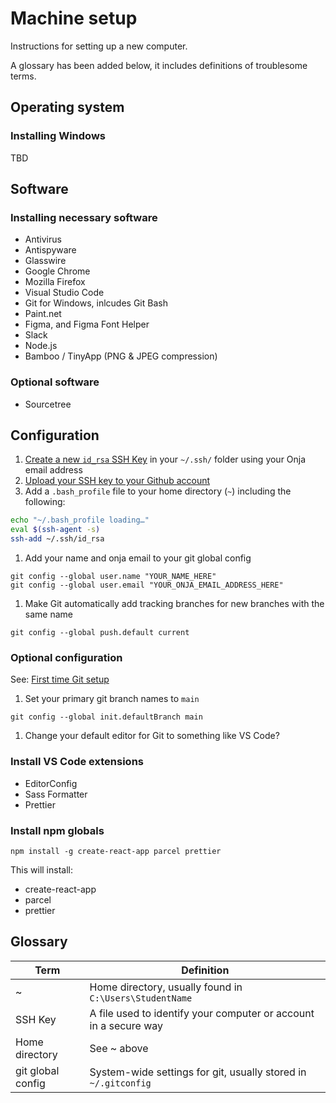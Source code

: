 # Machine setup

Instructions for setting up a new computer.

A glossary has been added below, it includes definitions of troublesome terms.



## Operating system

### Installing Windows

TBD

## Software

### Installing necessary software

- Antivirus
- Antispyware
- Glasswire
- Google Chrome
- Mozilla Firefox
- Visual Studio Code
- Git for Windows, inlcudes Git Bash
- Paint.net
- Figma, and Figma Font Helper
- Slack
- Node.js
- Bamboo / TinyApp (PNG & JPEG compression)

### Optional software

- Sourcetree

## Configuration

1. [Create a new `id_rsa` SSH Key](https://docs.github.com/en/github/authenticating-to-github/generating-a-new-ssh-key-and-adding-it-to-the-ssh-agent) in your `~/.ssh/` folder using your Onja email address
1. [Upload your SSH key to your Github account](https://docs.github.com/en/github/authenticating-to-github/adding-a-new-ssh-key-to-your-github-account)
1. Add a `.bash_profile` file to your home directory (`~`) including the following:

```sh
echo "~/.bash_profile loading…"
eval $(ssh-agent -s)
ssh-add ~/.ssh/id_rsa
```

1. Add your name and onja email to your git global config

```
git config --global user.name "YOUR_NAME_HERE"
git config --global user.email "YOUR_ONJA_EMAIL_ADDRESS_HERE"
```

1. Make Git automatically add tracking branches for new branches with the same name

```
git config --global push.default current
```


### Optional configuration

See: [First time Git setup](https://git-scm.com/book/en/v2/Getting-Started-First-Time-Git-Setup)

1. Set your primary git branch names to `main`

```
git config --global init.defaultBranch main
```

1. Change your default editor for Git to something like VS Code?


### Install VS Code extensions

- EditorConfig
- Sass Formatter
- Prettier

### Install npm globals

```
npm install -g create-react-app parcel prettier
```

This will install:

- create-react-app
- parcel
- prettier

## Glossary

Term | Definition
--- | ---
~ | Home directory, usually found in `C:\Users\StudentName`
SSH Key |  A file used to identify your computer or account in a secure way
Home directory | See ~ above
git global config | System-wide settings for git, usually stored in `~/.gitconfig`
